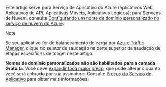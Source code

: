 Este artigo serve para Serviço de Aplicativo do Azure (aplicativos Web, Aplicativos de API, Aplicativos Móveis, Aplicativos Lógicos); para Serviços de Nuvem, consulte [Configurando um nome de domínio personalizado no serviço de nuvem do Azure](../articles/cloud-services/cloud-services-custom-domain-name.md).

> [!NOTE]
> Se seu aplicativo for de balanceamento de carga por [Azure Traffic Manager](https://azure.microsoft.com/services/traffic-manager/), clique no seletor de saudação na parte superior da saudação de etapas específicas de tooget neste artigo.
> 
> **Nomes de domínio personalizados não são habilitados para a camada Gratuita**. Você deve [expandir tooa maior preço](../articles/app-service-web/web-sites-scale.md), que pode alterar o quanto você será cobrado por sua assinatura. 
> Consulte [Preços do Serviço de Aplicativo](https://azure.microsoft.com/pricing/details/app-service/) para obter mais informações.
> 
> 

